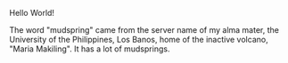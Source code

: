 Hello World!

The word "mudspring" came from the server name of my alma mater, the University of the Philippines, Los Banos, home of the inactive volcano, "Maria Makiling". It has a lot of mudsprings.
